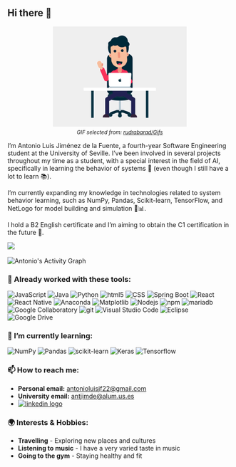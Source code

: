 ## Hi there 👋

<div align="center">
  <img src="hi.gif" alt="Hello" width="300"/>
  <br>
  <small><em>GIF selected from: <a href="https://github.com/rudrabarad/Gifs">rudrabarad/Gifs</a></em></small>
</div>

I’m Antonio Luis Jiménez de la Fuente, a fourth-year Software Engineering student at the University of Seville. I’ve been involved in several projects throughout my time as a student, with a special interest in the field of AI, specifically in learning the behavior of systems 🤖 (even though I still have a lot to learn 📚).

I’m currently expanding my knowledge in technologies related to system behavior learning, such as NumPy, Pandas, Scikit-learn, TensorFlow, and NetLogo for model building and simulation 🧠📊.

I hold a B2 English certificate and I’m aiming to obtain the C1 certification in the future 🎯.


![](https://github-profile-summary-cards.vercel.app/api/cards/profile-details?username=antonioluisjf22&theme=tokyonight)

![Antonio's Activity Graph](https://github-readme-activity-graph.vercel.app/graph?username=antonioluisjf22&theme=vue)

<h3>🔭 Already worked with these tools:</h3>
<p>
  <img alt="JavaScript" src="https://img.shields.io/badge/JavaScript-F7DF1E?logo=javascript&logoColor=000">
  <img alt="Java" src="https://img.shields.io/badge/Java-%23ED8B00.svg?logo=openjdk&logoColor=white">
  <img alt="Python" src="https://img.shields.io/badge/Python-3776AB?logo=python&logoColor=fff">
  <img alt="html5" src="https://img.shields.io/badge/-HTML5-E34F26?style=flat-square&logo=html5&logoColor=white" />
  <img alt="CSS" src="https://img.shields.io/badge/CSS-639?logo=css&logoColor=fff">
  <img alt="Spring Boot" src="https://img.shields.io/badge/Spring%20Boot-6DB33F?logo=springboot&logoColor=fff">
  <img alt="React" src="https://img.shields.io/badge/React-%2320232a.svg?logo=react&logoColor=%2361DAFB" />
  <img alt="React Native" src="https://img.shields.io/badge/React_Native-%2320232a.svg?logo=react&logoColor=%2361DAFB">
  <img alt="Anaconda" src="https://img.shields.io/badge/Anaconda-44A833?logo=anaconda&logoColor=fff">
  <img alt="Matplotlib" src="https://custom-icon-badges.demolab.com/badge/Matplotlib-71D291?logo=matplotlib&logoColor=fff">
  <img alt="Nodejs" src="https://img.shields.io/badge/-Nodejs-43853d?style=flat-square&logo=Node.js&logoColor=white" />
  <img alt="npm" src="https://img.shields.io/badge/-NPM-CB3837?style=flat-square&logo=npm&logoColor=white" />
  <img alt="mariadb" src="https://img.shields.io/badge/MariaDB-003545?logo=mariadb&logoColor=white">
  <img alt="Google Collaboratory" src="https://img.shields.io/badge/Google%20Colab-F9AB00?logo=googlecolab&logoColor=fff">
  <img alt="git" src="https://img.shields.io/badge/-Git-F05032?style=flat-square&logo=git&logoColor=white" />
  <img alt="Visual Studio Code" src="https://custom-icon-badges.demolab.com/badge/Visual%20Studio%20Code-0078d7.svg?logo=vsc&logoColor=white">
  <img alt="Eclipse" src="https://img.shields.io/badge/Eclipse-FE7A16.svg?logo=Eclipse&logoColor=white">
  <img alt="Google Drive" src="https://img.shields.io/badge/Google%20Drive-4285F4?logo=googledrive&logoColor=fff)">
</p>

<h3>🌱 I’m currently learning:</h3>
<p>
    <img alt="NumPy" src="https://img.shields.io/badge/NumPy-4DABCF?logo=numpy&logoColor=fff">
    <img alt="Pandas" src="https://img.shields.io/badge/Pandas-150458?logo=pandas&logoColor=fff">
    <img alt="scikit-learn" src="https://img.shields.io/badge/-scikit--learn-%23F7931E?logo=scikit-learn&logoColor=white">
    <img alt="Keras" src="https://img.shields.io/badge/Keras-D00000?logo=keras&logoColor=fff">
    <img alt="Tensorflow" src="https://img.shields.io/badge/TensorFlow-ff8f00?logo=tensorflow&logoColor=white">
</p>


<h3>📫 How to reach me:</h3>

- **Personal email:** antonioluisjf22@gmail.com
- **University email:** antjimde@alum.us.es
- 
  <a href="linkedin.com/in/antonio-luis-jiménez-de-la-fuente-b940a9377">
    <img src="https://raw.githubusercontent.com/maurodesouza/profile-readme-generator/master/src/assets/icons/social/linkedin/default.svg" width="30" height="30" alt="linkedin logo"  />
  </a>

<h3>🌍 Interests & Hobbies:</h3>

- **Travelling** - Exploring new places and cultures
- **Listening to music** - I have a very varied taste in music
- **Going to the gym** - Staying healthy and fit
